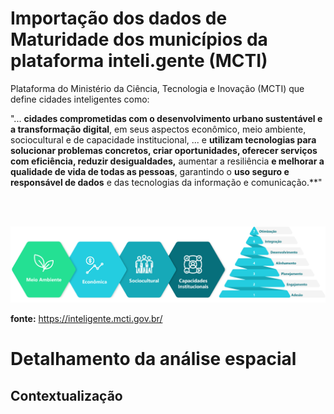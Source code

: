 # Importação dos dados de Maturidade dos municípios da plataforma inteli.gente (MCTI)

Plataforma do Ministério da Ciência, Tecnologia e Inovação (MCTI) que define cidades inteligentes como:

"... **cidades comprometidas com o desenvolvimento urbano sustentável e a transformação digital**, em seus aspectos econômico, meio ambiente, sociocultural e de capacidade institucional, ... e **utilizam tecnologias para solucionar problemas concretos, criar oportunidades, oferecer serviços com eficiência, reduzir desigualdades,** aumentar a resiliência **e melhorar a qualidade de vida de todas as pessoas**, garantindo o **uso seguro e responsável de dados** e das tecnologias da informação e comunicação.**"

<br><br>

<img src="imgs/art_dimensoes.png" alt="Sample Plot" width="1000"/>

**fonte:** https://inteligente.mcti.gov.br/


# Detalhamento da análise espacial

## Contextualização



<!-- 
## Preview resultado da análise espacial

<p float="left">
  <img src="./imgs/GeoTemp_PIB.gif" width="500" />
  <img src="./imgs/GeoTemp_Invest.gif" width="500" /> 
</p>
a) Resultados PIB per capita dos municípios         b) Resultados Investimentos Federais
-->
